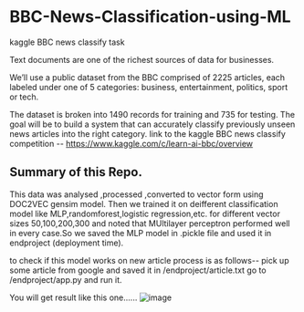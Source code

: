 # BBC-News-Classification-using-ML
kaggle BBC news classify task

Text documents are one of the richest sources of data for businesses.

We’ll use a public dataset from the BBC comprised of 2225 articles, each labeled under one of 5 categories: business, entertainment, politics, sport or tech.

The dataset is broken into 1490 records for training and 735 for testing. The goal will be to build a system that can accurately classify previously unseen news articles into the right category.
link to the kaggle BBC news classify competition --
https://www.kaggle.com/c/learn-ai-bbc/overview

## Summary of this Repo.
This data was analysed ,processed ,converted to vector form using DOC2VEC gensim model.
Then we trained it on deifferent classification model like MLP,randomforest,logistic regression,etc. 
for different vector sizes 50,100,200,300 and noted that MUltilayer perceptron performed well in 
every case.So we saved the MLP model in .pickle file and used it in endproject (deployment time).

to check if this model works on new article process is as follows--
pick up some article from google and saved it in /endproject/article.txt
go to /endproject/app.py and run it.

You will get result like this one......
![image](https://user-images.githubusercontent.com/56029669/145579621-9015b88e-e0c5-4226-966a-47c1209ecae0.png)

